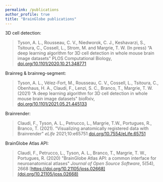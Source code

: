 ```yaml
---
permalink: /publications
author_profile: true
title: "BrainGlobe publications"
---
```

3D cell detection:
> Tyson, A. L., Rousseau, C. V., Niedworok, C. J., Keshavarzi, S., Tsitoura, C., Cossell, L., Strom, M. and Margrie, T. W. (In press) “A deep learning algorithm for 3D cell detection in whole mouse brain image datasets" PLOS Computational Biology, [doi.org/10.1101/2020.10.21.348771](https://doi.org/10.1101/2020.10.21.348771)


Brainreg & brainreg-segment:
> Tyson, A. L., V&eacute;lez-Fort, M.,  Rousseau, C. V., Cossell, L., Tsitoura, C., Obenhaus, H. A., Claudi, F., Lenzi, S. C., Branco, T.,  Margrie, T. W. (2021) “A deep learning algorithm for 3D cell detection in whole mouse brain image datasets" bioRxiv, [doi.org/10.1101/2021.05.21.445133](https://doi.org/10.1101/2021.05.21.445133)


Brainrender:
>Claudi, F., Tyson, A. L., Petrucco, L., Margrie, T.W., Portugues, R.,  Branco, T. (2021). "Visualizing anatomically registered data with Brainrender&quot; <i>eLife</i> 2021;10:e65751 [doi.org/10.7554/eLife.65751](https://doi.org/10.7554/eLife.65751)


BrainGlobe Atlas API:
> Claudi, F., Petrucco, L., Tyson, A. L., Branco, T., Margrie, T. W., Portugues, R. (2020) &quot;BrainGlobe Atlas API: a common interface for neuroanatomical atlases&quot; <i>Journal of Open Source Software</i>, 5(54), 2668 [https://doi.org/10.21105/joss.02668](doi.org/10.21105/joss.02668)



